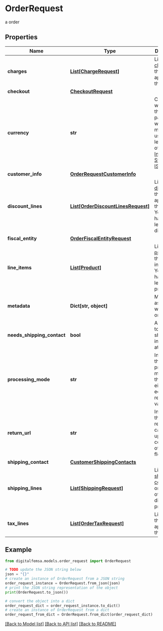# OrderRequest

a order

## Properties

Name | Type | Description | Notes
------------ | ------------- | ------------- | -------------
**charges** | [**List[ChargeRequest]**](ChargeRequest.md) | List of [charges](https://developers.femsa.com/v2.1.0/reference/orderscreatecharge) that are applied to the order | [optional] 
**checkout** | [**CheckoutRequest**](CheckoutRequest.md) |  | [optional] 
**currency** | **str** | Currency with which the payment will be made. It uses the 3-letter code of the [International Standard ISO 4217.](https://es.wikipedia.org/wiki/ISO_4217) | 
**customer_info** | [**OrderRequestCustomerInfo**](OrderRequestCustomerInfo.md) |  | 
**discount_lines** | [**List[OrderDiscountLinesRequest]**](OrderDiscountLinesRequest.md) | List of [discounts](https://developers.femsa.com/v2.1.0/reference/orderscreatediscountline) that are applied to the order. You must have at least one discount. | [optional] 
**fiscal_entity** | [**OrderFiscalEntityRequest**](OrderFiscalEntityRequest.md) |  | [optional] 
**line_items** | [**List[Product]**](Product.md) | List of [products](https://developers.femsa.com/v2.1.0/reference/orderscreateproduct) that are sold in the order. You must have at least one product. | 
**metadata** | **Dict[str, object]** | Metadata associated with the order | [optional] 
**needs_shipping_contact** | **bool** | Allows you to fill out the shipping information at checkout | [optional] 
**processing_mode** | **str** | Indicates the processing mode for the order, either ecommerce, recurrent or validation. | [optional] 
**return_url** | **str** | Indicates the redirection callback upon completion of the 3DS2 flow. | [optional] 
**shipping_contact** | [**CustomerShippingContacts**](CustomerShippingContacts.md) |  | [optional] 
**shipping_lines** | [**List[ShippingRequest]**](ShippingRequest.md) | List of [shipping costs](https://developers.femsa.com/v2.1.0/reference/orderscreateshipping). If the online store offers digital products. | [optional] 
**tax_lines** | [**List[OrderTaxRequest]**](OrderTaxRequest.md) | List of [taxes](https://developers.femsa.com/v2.1.0/reference/orderscreatetaxes) that are applied to the order. | [optional] 

## Example

```python
from digitalfemsa.models.order_request import OrderRequest

# TODO update the JSON string below
json = "{}"
# create an instance of OrderRequest from a JSON string
order_request_instance = OrderRequest.from_json(json)
# print the JSON string representation of the object
print(OrderRequest.to_json())

# convert the object into a dict
order_request_dict = order_request_instance.to_dict()
# create an instance of OrderRequest from a dict
order_request_from_dict = OrderRequest.from_dict(order_request_dict)
```
[[Back to Model list]](../README.md#documentation-for-models) [[Back to API list]](../README.md#documentation-for-api-endpoints) [[Back to README]](../README.md)


